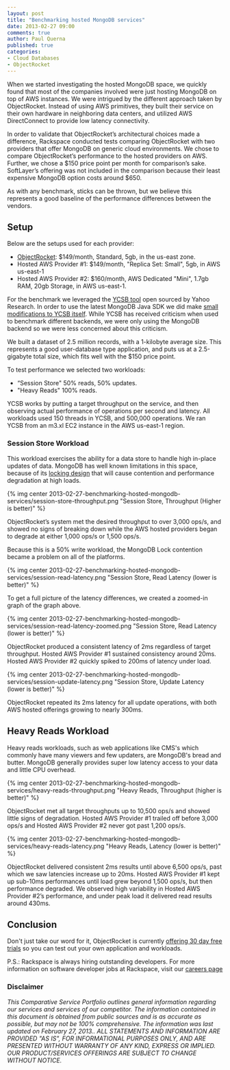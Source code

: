 ```yaml
---
layout: post
title: "Benchmarking hosted MongoDB services"
date: 2013-02-27 09:00
comments: true
author: Paul Querna
published: true
categories:
- Cloud Databases
- ObjectRocket
---
```


When we started investigating the hosted MongoDB space, we quickly found that most of the companies involved were just hosting MongoDB on top of AWS instances. We were intrigued by the different approach taken by ObjectRocket.  Instead of using AWS primitives, they built their service on their own hardware in neighboring data centers, and utilized AWS DirectConnect to provide low latency connectivity.

In order to validate that ObjectRocket’s architectural choices made a difference, Rackspace conducted tests comparing ObjectRocket with two providers that offer MongoDB on generic cloud environments. We chose to compare ObjectRocket’s performance to the hosted providers on AWS. Further, we chose a $150 price point per month for comparison’s sake. SoftLayer’s offering was not included in the comparison because their least expensive MongoDB option costs around $650.
<!-- more -->
As with any benchmark, sticks can be thrown, but we believe this represents a good baseline of the performance differences between the vendors.

## Setup

Below are the setups used for each provider:

* [ObjectRocket](http://www.objectrocket.com/): $149/month, Standard, 5gb, in the us-east zone.
* Hosted AWS Provider #1: $149/month, "Replica Set: Small", 5gb, in AWS us-east-1
* Hosted AWS Provider #2: $160/month, AWS Dedicated "Mini", 1.7gb RAM, 20gb Storage, in AWS us-east-1.

For the benchmark we leveraged the [YCSB tool](https://github.com/brianfrankcooper/YCSB/) open sourced by Yahoo Research. In order to use the latest MongoDB Java SDK we did make [small modifications to YCSB itself](https://github.com/brianfrankcooper/YCSB/pull/112).  While YCSB has received criticism when used to benchmark different backends, we were only using the MongoDB backend so we were less concerned about this criticism.

We built a dataset of 2.5 million records, with a 1-kilobyte average size. This represents a good user-database type application, and puts us at a 2.5-gigabyte total size, which fits well with the $150 price point.

To test performance we selected two workloads:

* “Session Store" 50% reads, 50% updates.
* "Heavy Reads" 100% reads.

YCSB works by putting a target throughput on the service, and then observing actual performance of operations per second and latency. All workloads used 150 threads in YCSB, and 500,000 operations. We ran YCSB from an m3.xl EC2 instance in the AWS us-east-1 region.

### Session Store Workload

This workload exercises the ability for a data store to handle high in-place updates of data. MongoDB has well known limitations in this space, because of its [locking design](http://docs.mongodb.org/manual/faq/concurrency/) that will cause contention and performance degradation at high loads.

{% img center 2013-02-27-benchmarking-hosted-mongodb-services/session-store-throughput.png "Session Store, Throughput (Higher is better)" %}

ObjectRocket’s system met the desired throughput to over 3,000 ops/s, and showed no signs of breaking down while the AWS hosted providers began to degrade at either 1,000 ops/s or 1,500 ops/s.

Because this is a 50% write workload, the MongoDB Lock contention became a problem on all of the platforms.

{% img center 2013-02-27-benchmarking-hosted-mongodb-services/session-read-latency.png "Session Store, Read Latency (lower is better)" %}

To get a full picture of the latency differences, we created a zoomed-in graph of the graph above.

{% img center 2013-02-27-benchmarking-hosted-mongodb-services/session-read-latency-zoomed.png "Session Store, Read Latency (lower is better)" %}

ObjectRocket produced a consistent latency of 2ms regardless of target throughput. Hosted AWS Provider #1 sustained consistency around 20ms. Hosted AWS Provider #2 quickly spiked to 200ms of latency under load.

{% img center 2013-02-27-benchmarking-hosted-mongodb-services/session-update-latency.png "Session Store, Update Latency (lower is better)" %}

ObjectRocket repeated its 2ms latency for all update operations, with both AWS hosted offerings growing to nearly 300ms.

## Heavy Reads Workload

Heavy reads workloads, such as web applications like CMS's which commonly have many viewers and few updaters, are MongoDB's bread and butter. MongoDB generally provides super low latency access to your data and little CPU overhead.

{% img center 2013-02-27-benchmarking-hosted-mongodb-services/heavy-reads-throughput.png "Heavy Reads, Throughput (higher is better)" %}

ObjectRocket met all target throughputs up to 10,500 ops/s and showed little signs of degradation. Hosted AWS Provider #1 trailed off before 3,000 ops/s and Hosted AWS Provider #2 never got past 1,200 ops/s.

{% img center 2013-02-27-benchmarking-hosted-mongodb-services/heavy-reads-latency.png "Heavy Reads, Latency (lower is better)" %}

ObjectRocket delivered consistent 2ms results until above 6,500 ops/s, past which we saw latencies increase up to 20ms. Hosted AWS Provider #1 kept up sub-10ms performances until load grew beyond 1,500 ops/s, but then performance degraded. We observed high variability in Hosted AWS Provider #2’s performance, and under peak load it delivered read results around 430ms.

## Conclusion

Don't just take our word for it, ObjectRocket is currently [offering 30 day free trials](http://objectrocket.com/pricing) so you can test out your own application and workloads.

P.S.: Rackspace is always hiring outstanding developers. For more information on software developer jobs at Rackspace, visit our [careers page](http://jobs.rackspace.com/go/software-developer-jobs/247407/)

### Disclaimer

*This Comparative Service Portfolio outlines general information
regarding our services and services of our competitor. The information
contained in this document is obtained from public sources and is as
accurate as possible, but may not be 100% comprehensive. The
information was last updated on February 27, 2013.. ALL STATEMENTS AND
INFORMATION ARE PROVIDED "AS IS", FOR INFORMATIONAL PURPOSES ONLY, AND
ARE PRESENTED WITHOUT WARRANTY OF ANY KIND, EXPRESS OR IMPLIED. OUR
PRODUCT/SERVICES OFFERINGS ARE SUBJECT TO CHANGE WITHOUT NOTICE.*